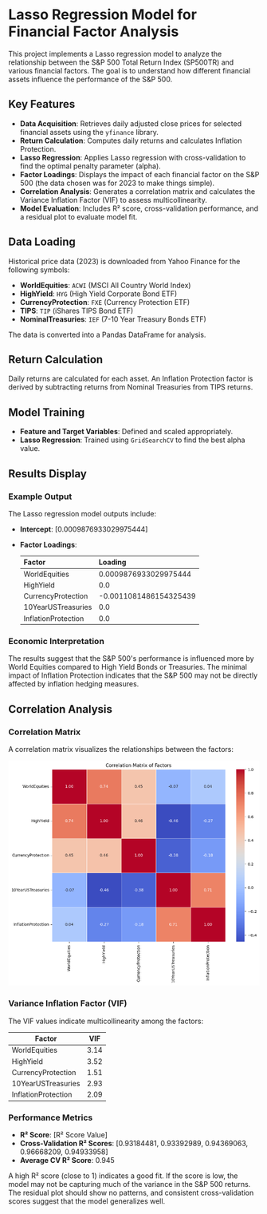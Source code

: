 # Lasso Regression Model for Financial Factor Analysis

This project implements a Lasso regression model to analyze the relationship between the S&P 500 Total Return Index (SP500TR) and various financial factors. The goal is to understand how different financial assets influence the performance of the S&P 500.

## Key Features

- **Data Acquisition**: Retrieves daily adjusted close prices for selected financial assets using the `yfinance` library.
- **Return Calculation**: Computes daily returns and calculates Inflation Protection.
- **Lasso Regression**: Applies Lasso regression with cross-validation to find the optimal penalty parameter (alpha).
- **Factor Loadings**: Displays the impact of each financial factor on the S&P 500 (the data chosen was for 2023 to make things simple).
- **Correlation Analysis**: Generates a correlation matrix and calculates the Variance Inflation Factor (VIF) to assess multicollinearity.
- **Model Evaluation**: Includes R² score, cross-validation performance, and a residual plot to evaluate model fit.

## Data Loading

Historical price data (2023) is downloaded from Yahoo Finance for the following symbols:

- **WorldEquities**: `ACWI` (MSCI All Country World Index)
- **HighYield**: `HYG` (High Yield Corporate Bond ETF)
- **CurrencyProtection**: `FXE` (Currency Protection ETF)
- **TIPS**: `TIP` (iShares TIPS Bond ETF)
- **NominalTreasuries**: `IEF` (7-10 Year Treasury Bonds ETF)

The data is converted into a Pandas DataFrame for analysis.

## Return Calculation

Daily returns are calculated for each asset. An Inflation Protection factor is derived by subtracting returns from Nominal Treasuries from TIPS returns.

## Model Training

- **Feature and Target Variables**: Defined and scaled appropriately.
- **Lasso Regression**: Trained using `GridSearchCV` to find the best alpha value.

## Results Display

### Example Output

The Lasso regression model outputs include:

- **Intercept**: [0.0009876933029975444]
- **Factor Loadings**:

    | Factor                 | Loading                       |
    |------------------------|-------------------------------|
    | WorldEquities          | 0.0009876933029975444         |
    | HighYield              | 0.0                           |
    | CurrencyProtection     | -0.0011081486154325439        |
    | 10YearUSTreasuries     | 0.0                           |
    | InflationProtection    | 0.0                           |

### Economic Interpretation

The results suggest that the S&P 500's performance is influenced more by World Equities compared to High Yield Bonds or Treasuries. The minimal impact of Inflation Protection indicates that the S&P 500 may not be directly affected by inflation hedging measures.

## Correlation Analysis

### Correlation Matrix

A correlation matrix visualizes the relationships between the factors:

![Correlation Matrix](images/matrix_image.png)

### Variance Inflation Factor (VIF)

The VIF values indicate multicollinearity among the factors:

| Factor                | VIF       |
|-----------------------|-----------|
| WorldEquities         | 3.14      |
| HighYield             | 3.52      |
| CurrencyProtection    | 1.51      |
| 10YearUSTreasuries    | 2.93      |
| InflationProtection   | 2.09      |

### Performance Metrics

- **R² Score**: [R² Score Value]
- **Cross-Validation R² Scores**: [0.93184481, 0.93392989, 0.94369063, 0.96668209, 0.94933958]
- **Average CV R² Score**: 0.945

A high R² score (close to 1) indicates a good fit. If the score is low, the model may not be capturing much of the variance in the S&P 500 returns. The residual plot should show no patterns, and consistent cross-validation scores suggest that the model generalizes well.
